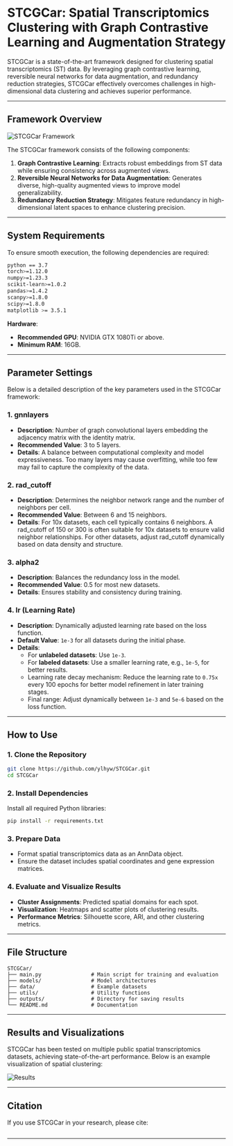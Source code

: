 
# STCGCar: Spatial Transcriptomics Clustering with Graph Contrastive Learning and Augmentation Strategy

STCGCar is a state-of-the-art framework designed for clustering spatial transcriptomics (ST) data. By leveraging graph contrastive learning, reversible neural networks for data augmentation, and redundancy reduction strategies, STCGCar effectively overcomes challenges in high-dimensional data clustering and achieves superior performance.

---

## Framework Overview

![STCGCar Framework](image/STCGCar.png)

The STCGCar framework consists of the following components:
1. **Graph Contrastive Learning**: Extracts robust embeddings from ST data while ensuring consistency across augmented views.
2. **Reversible Neural Networks for Data Augmentation**: Generates diverse, high-quality augmented views to improve model generalizability.
3. **Redundancy Reduction Strategy**: Mitigates feature redundancy in high-dimensional latent spaces to enhance clustering precision.

---

## System Requirements

To ensure smooth execution, the following dependencies are required:

```bash
python == 3.7
torch>=1.12.0
numpy>=1.23.3
scikit-learn>=1.0.2
pandas>=1.4.2
scanpy>=1.8.0
scipy>=1.8.0
matplotlib >= 3.5.1
```

**Hardware**:
- **Recommended GPU**: NVIDIA GTX 1080Ti or above.
- **Minimum RAM**: 16GB.

---

## Parameter Settings

Below is a detailed description of the key parameters used in the STCGCar framework:

### **1. gnnlayers**
- **Description**: Number of graph convolutional layers embedding the adjacency matrix with the identity matrix.
- **Recommended Value**: 3 to 5 layers.
- **Details**: A balance between computational complexity and model expressiveness. Too many layers may cause overfitting, while too few may fail to capture the complexity of the data.

### **2. rad_cutoff**
- **Description**: Determines the neighbor network range and the number of neighbors per cell.
- **Recommended Value**: Between 6 and 15 neighbors.
- **Details**: For 10x datasets, each cell typically contains 6 neighbors. A rad_cutoff of 150 or 300 is often suitable for 10x datasets to ensure valid neighbor relationships. For other datasets, adjust rad_cutoff dynamically based on data density and structure.

### **3. alpha2**
- **Description**: Balances the redundancy loss in the model.
- **Recommended Value**: 0.5 for most new datasets.
- **Details**: Ensures stability and consistency during training.

### **4. lr (Learning Rate)**
- **Description**: Dynamically adjusted learning rate based on the loss function.
- **Default Value**: `1e-3` for all datasets during the initial phase.
- **Details**:
  - For **unlabeled datasets**: Use `1e-3`.
  - For **labeled datasets**: Use a smaller learning rate, e.g., `1e-5`, for better results.
  - Learning rate decay mechanism: Reduce the learning rate to `0.75x` every 100 epochs for better model refinement in later training stages.
  - Final range: Adjust dynamically between `1e-3` and `5e-6` based on the loss function.

---

## How to Use

### **1. Clone the Repository**
```bash
git clone https://github.com/ylhyw/STCGCar.git
cd STCGCar
```

### **2. Install Dependencies**
Install all required Python libraries:
```bash
pip install -r requirements.txt
```

### **3. Prepare Data**
- Format spatial transcriptomics data as an AnnData object.
- Ensure the dataset includes spatial coordinates and gene expression matrices.


### **4. Evaluate and Visualize Results**
- **Cluster Assignments**: Predicted spatial domains for each spot.
- **Visualization**: Heatmaps and scatter plots of clustering results.
- **Performance Metrics**: Silhouette score, ARI, and other clustering metrics.

---

## File Structure

```plaintext
STCGCar/
├── main.py                # Main script for training and evaluation
├── models/                # Model architectures
├── data/                  # Example datasets
├── utils/                 # Utility functions
├── outputs/               # Directory for saving results
└── README.md              # Documentation
```

---

## Results and Visualizations

STCGCar has been tested on multiple public spatial transcriptomics datasets, achieving state-of-the-art performance. Below is an example visualization of spatial clustering:

![Results](image/151672.png)

---

## Citation

If you use STCGCar in your research, please cite:

```bibtex

```

---
